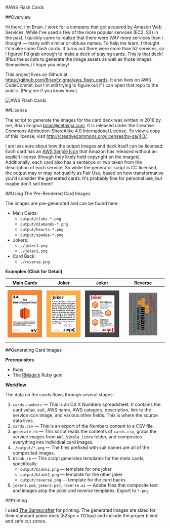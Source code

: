 #AWS Flash Cards

##Overview

Hi there. I'm Brian. I work for a company that got acquired by Amazon Web Services. While I've used a few of the more popular services (EC2, S3) in the past, I quickly came to realize that there were _*WAY*_ more services than I thought — many with similar or obtuse names. To help me learn, I thought I'd make some flash cards. It turns out there were more than 52 services, so I figured I'd grab enough to make a deck of playing cards. This is that deck! (Plus the scripts to generate the image assets as well as those images themselves.) I hope you enjoy!

This project lives on Github at <https://github.com/BrianEnigma/aws_flash_cards>. It also lives on AWS CodeCommit, but I'm still trying to figure out if I can open that repo to the public. (Ping me if you know how.)

![AWS Flash Cards](cards.jpg)

##License

The script to generate the images for the card deck was written in 2016 by me, Brian Enigma <brian@netninja.com>. It is released under the Creative Commons Attribution-ShareAlike 4.0 International License. To view a copy of this license, visit <http://creativecommons.org/licenses/by-sa/4.0/>.

I am less sure about how the output images and deck itself can be licensed. Each card has an [AWS Simple Icon](https://aws.amazon.com/architecture/icons/) that Amazon has released without an explicit license (though they likely hold copyright on the images). Additionally, each card also has a sentence or two taken from the description of each service. So while the generator script is CC licensed, the output may or may not qualify as Fair Use, based on how transformative you'd consider the generated cards. It's probably fine for personal use, but maybe don't sell them!

##Using The Pre-Rendered Card Images

The images are pre-generated and can be found here:

- Main Cards:
    - `output/clubs-*.png`
    - `output/diamonds-*.png`
    - `output/hearts-*.png`
    - `output/spades-*.png`
- Jokers:
    - `./joker1.png`
    - `./joker2.png`
- Card Back:
    - `./reverse.png`

**Examples (Click for Detail)**

|              Main Cards               |         Joker         |         Joker         |         Reverse         |  
| :-----------------------------------: | :-------------------: | :-------------------: | :---------------------: |  
| ![Ace of Spades](output/spades-A.png) | ![Joker1](joker1.png) | ![Joker2](joker2.png) | ![Reverse](reverse.png) |  

##Generating Card Images

**Prerequisites**

- Ruby
- The [RMagick](https://rubygems.org/gems/rmagick/) Ruby gem

**Workflow**

The data on the cards flows through several stages:

1. `cards.numbers` — This is an OS X Numbers spreadsheet. It contains the card value, suit, AWS name, AWS category, description, link to the service icon image, and various other fields. This is where the source data lives.
2. `cards.csv` — This is an export of the Numbers content to a CSV file.
3. `generate.rb` — This script reads the contents of `cards.csv`, grabs the service images from `AWS_Simple_Icons` folder, and composites everything into individual card images.
4. `./output/*.png` — The files prefixed with suit names are all of the composited images.
5. `blank.rb` — This script generates templates for the meta cards, specifically:
    - `output/blank1.png` — template for one joker
    - `output/blank2.png` — template for the other joker
    - `output/reverse.png` — template for the card backs
6. `joker1.psd`, `joker2.psd`, `reverse.ai` — Adobe files that composite text and images atop the joker and reverse templates. Export to `*.png`

##Printing    

I used [The Gamecrafter](https://www.thegamecrafter.com) for printing. The generated images are sized for their standard poker deck (825px × 1125px) and include the proper bleed and safe cut zones.
